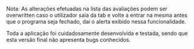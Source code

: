Nota: As alterações efetuadas na lista das avaliações podem ser overwritten caso o utilizador 
saia da tab e volte a entrar na mesma antes que o programa seja fechado, daí o alerta exibido nessa funcionalidade.

Toda a aplicação foi cuidadosamente desenvolvida e testada, sendo que esta versão final não apresenta bugs conhecidos.